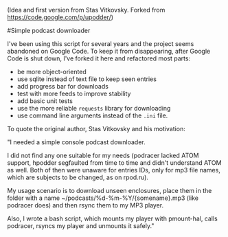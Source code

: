 (Idea and first version from Stas Vitkovsky. Forked from https://code.google.com/p/upodder/)

#Simple podcast downloader

I've been using this script for several years and the project seems abandoned on Google Code. To keep it from disappearing, after Google Code is shut down, I've forked it here and refactored most parts:

- be more object-oriented
- use sqlite instead of text file to keep seen entries
- add progress bar for downloads
- test with more feeds to improve stability
- add basic unit tests
- use the more reliable `requests` library for downloading
- use command line arguments instead of the `.ini` file.


To quote the original author, Stas Vitkovsky and his motivation:

"I needed a simple console podcast downloader.

I did not find any one suitable for my needs (podracer lacked ATOM support, hpodder segfaulted from time to time and didn't understand ATOM as well. Both of then were unaware for entries IDs, only for mp3 file names, which are subjects to be changed, as on rpod.ru).

My usage scenario is to download unseen enclosures, place them in the folder with a name ~/podcasts/%d-%m-%Y/{somename}.mp3 (like podracer does) and then rsync them to my MP3 player.

Also, I wrote a bash script, which mounts my player with pmount-hal, calls podracer, rsyncs my player and unmounts it safely."
